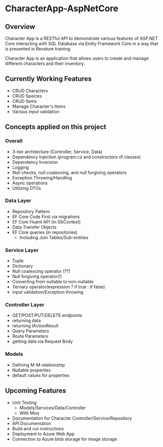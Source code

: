 # CharacterApp-AspNetCore
## Overview
Character App is a RESTful API to demonstrate various features of ASP.NET Core interacting with SQL Database via Entity Framework Core in a way that is presented in Revature training.

Character App is an application that allows users to create and manage different characters and their inventory.

## Currently Working Features
- CRUD Characters
- CRUD Speices
- CRUD Items
- Manage Character's Items
- Various input validation

## Concepts applied on this project
### Overall
- 3-tier architecture (Controller, Service, Data)
- Dependency Injection (program.cs and constructors of classes)
- Dependency Inversion
- Logging
- Null checks, null coalescing, and null forgiving operators
- Exception Throwing/Handling
- Async operations
- Utilizing DTOs

### Data Layer
- Repository Pattern
- EF Core Code First via migrations
- EF Core Fluent API (in DbContext)
- Data Transfer Objects
- EF Core queries (in repositories)
  - Including Join Tables/Sub-entities

### Service Layer
- Tuple
- Dictionary
- Null coalescing operator (??)
- Null forgiving operator(!)
- Converting from nullable to non-nullable
- Ternary operator(expression ? if true : if false)
- input validation/Exception throwing

### Controller Layer
- GET/POST/PUT/DELETE endpoints
- returning data
- returning IActionResult
- Query Parameters
- Route Parameters
- getting data via Request Body

### Models
- Defining M-M relationship
- Nullable properties
- default values for properties

## Upcoming Features
- Unit Testing
  - Models/Services/Data/Controller
  - With Moq
- Documentation for Character Controller/Service/Repository
- API Documentation
- Build and run instructions
- Deployment to Azure Web App
- Connection to Azure blob storage for image storage
